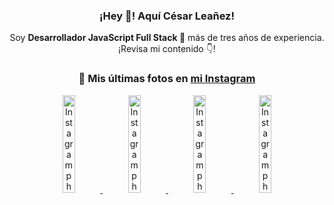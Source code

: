 <div align="center">

<h3>¡Hey 👋! Aquí César Leañez!</h3>

<p>Soy <strong>Desarrollador JavaScript Full Stack 🚀</strong> más de tres años de experiencia.<br />¡Revisa mi contenido 👇!</p>

### 📸 Mis últimas fotos en [mi Instagram](https://instagram.com/cesarsoftware.dev)


<a href='https://instagram.com/p/DICt8_ruj1K' target='_blank'>
  <img width='20%' src='https://instagram.fcmn2-1.fna.fbcdn.net/v/t51.2885-15/487811720_2261442050918393_7784971145546330846_n.jpg?stp=dst-jpg_e15_tt6&efg=eyJ2ZW5jb2RlX3RhZyI6IkNMSVBTLmltYWdlX3VybGdlbi42NDB4MTE1Ni5zZHIuZjcxODc4LmRlZmF1bHRfY292ZXJfZnJhbWUifQ&_nc_ht=instagram.fcmn2-1.fna.fbcdn.net&_nc_cat=105&_nc_oc=Q6cZ2QEYeKY5B6bqIlSQg9c_iCQdHLWbHrLAHSrgWp4ci2I7q21tJtR2tEj6sucuiHd57KE&_nc_ohc=jmL6oRQxn_sQ7kNvwGeZhqZ&_nc_gid=HuoNjQ6sNl3pY1eFOAtQJA&edm=ACWDqb8BAAAA&ccb=7-5&ig_cache_key=MzYwMzY0NDc1NTQ5MDc4MjUzOA%3D%3D.3-ccb7-5&oh=00_AfH8zxdaHSa1LRRhuWtiGwTj_mdo8tTq40ngnpAE1Gfshw&oe=680215E1&_nc_sid=ee9879' alt='Instagram photo' />
</a>
<a href='https://instagram.com/p/DIAOH7MuTdG' target='_blank'>
  <img width='20%' src='https://instagram.fcmn3-2.fna.fbcdn.net/v/t51.2885-15/487701094_964176539225257_203758693226461245_n.jpg?stp=dst-jpg_e15_tt6&efg=eyJ2ZW5jb2RlX3RhZyI6IkNMSVBTLmltYWdlX3VybGdlbi42NDB4MTE1Ni5zZHIuZjcxODc4LmRlZmF1bHRfY292ZXJfZnJhbWUifQ&_nc_ht=instagram.fcmn3-2.fna.fbcdn.net&_nc_cat=101&_nc_oc=Q6cZ2QEYeKY5B6bqIlSQg9c_iCQdHLWbHrLAHSrgWp4ci2I7q21tJtR2tEj6sucuiHd57KE&_nc_ohc=4KaF17oHcV0Q7kNvwFHvczr&_nc_gid=HuoNjQ6sNl3pY1eFOAtQJA&edm=ACWDqb8BAAAA&ccb=7-5&ig_cache_key=MzYwMjk0MTgxOTE0ODEyMTkyNg%3D%3D.3-ccb7-5&oh=00_AfEpO0OmZ8Xp0mokWllObCszLC0sGY7STzs1CiQJAL4Mtg&oe=68022798&_nc_sid=ee9879' alt='Instagram photo' />
</a>
<a href='https://instagram.com/p/DHtKENeumyc' target='_blank'>
  <img width='20%' src='https://instagram.fcmn2-2.fna.fbcdn.net/v/t51.2885-15/486620439_1373071664043671_6215675251976925620_n.jpg?stp=dst-jpg_e15_tt6&efg=eyJ2ZW5jb2RlX3RhZyI6IkNMSVBTLmltYWdlX3VybGdlbi42NDB4MTE0Ni5zZHIuZjcxODc4LmRlZmF1bHRfY292ZXJfZnJhbWUifQ&_nc_ht=instagram.fcmn2-2.fna.fbcdn.net&_nc_cat=111&_nc_oc=Q6cZ2QEYeKY5B6bqIlSQg9c_iCQdHLWbHrLAHSrgWp4ci2I7q21tJtR2tEj6sucuiHd57KE&_nc_ohc=84tXo0-YCpQQ7kNvwGweuTC&_nc_gid=HuoNjQ6sNl3pY1eFOAtQJA&edm=ACWDqb8BAAAA&ccb=7-5&ig_cache_key=MzU5NzU3NTk0NzE1NjA5MDAxMg%3D%3D.3-ccb7-5&oh=00_AfHm_FeBPHcvvqg1LnN66iX24frwwfLoJ_h5HloTzPfP3w&oe=68023D24&_nc_sid=ee9879' alt='Instagram photo' />
</a>
<a href='https://instagram.com/p/DG56-A2MYRH' target='_blank'>
  <img width='20%' src='https://instagram.fcmn2-1.fna.fbcdn.net/v/t51.2885-15/482937859_17909133159097059_4067759707531801866_n.jpg?stp=dst-jpg_e35_tt6&efg=eyJ2ZW5jb2RlX3RhZyI6IkZFRUQuaW1hZ2VfdXJsZ2VuLjIxNjB4MTIxNS5zZHIuZjc1NzYxLmRlZmF1bHRfaW1hZ2UifQ&_nc_ht=instagram.fcmn2-1.fna.fbcdn.net&_nc_cat=103&_nc_oc=Q6cZ2QEYeKY5B6bqIlSQg9c_iCQdHLWbHrLAHSrgWp4ci2I7q21tJtR2tEj6sucuiHd57KE&_nc_ohc=lNLrWdFLzqcQ7kNvwFbDyIp&_nc_gid=HuoNjQ6sNl3pY1eFOAtQJA&edm=ACWDqb8BAAAA&ccb=7-5&ig_cache_key=MzU4MzE1NDMyNjc2NDM1NjY3OQ%3D%3D.3-ccb7-5&oh=00_AfEkTsZyPVkZAXVMkYnpzuTwTFMA1m8WV0qS7U-B2GDtRw&oe=68023C69&_nc_sid=ee9879' alt='Instagram photo' />
</a>

</div>
